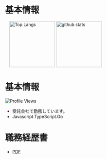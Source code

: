# 基本情報

  <p align="left">
  　<img alt="Top Langs" height="150px" src="https://github-readme-stats.vercel.app/api/top-langs/?username=ryuju1029&layout=compact&show_icons=true&theme=onedark&count_private=true"/>
    <img alt="github stats" height="150px" src="https://github-readme-stats.vercel.app/api?username=ryuju1029&theme=onedark&show_icons=true&count_private=true"/>
  </p>

# 基本情報

![Profile Views](https://komarev.com/ghpvc/?username=ryuju1029&label=閲覧数&color=0e75b6&style=flat)

- 受託会社で勤務しています。
- Javascript.TypeScript.Go

# 職務経歴書

- [PDF](https://github.com/ryuju1029/ryuju1029/blob/main/docs/README.pdf/)

